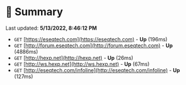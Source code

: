 # 📖 Summary
Last updated: **5/13/2022, 8:46:12 PM**

- `GET` [https://eseqtech.com](https://eseqtech.com) - **Up** (196ms)
- `GET` [http://forum.eseqtech.com](http://forum.eseqtech.com) - **Up** (4886ms)
- `GET` [http://hexp.net](http://hexp.net) - **Up** (26ms)
- `GET` [http://ws.hexp.net](http://ws.hexp.net) - **Up** (67ms)
- `GET` [http://eseqtech.com/infoline](http://eseqtech.com/infoline) - **Up** (127ms)
